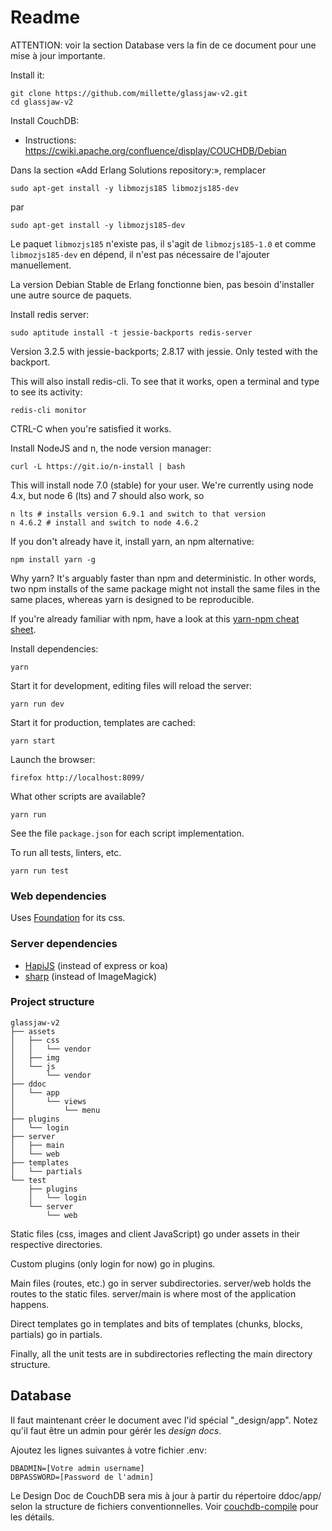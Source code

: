 # Readme

ATTENTION: voir la section Database vers la fin de ce document
pour une mise à jour importante.

Install it:
```
git clone https://github.com/millette/glassjaw-v2.git
cd glassjaw-v2
```

Install CouchDB:

* Instructions: https://cwiki.apache.org/confluence/display/COUCHDB/Debian

Dans la section «Add Erlang Solutions repository:», remplacer
```
sudo apt-get install -y libmozjs185 libmozjs185-dev
```

par
```
sudo apt-get install -y libmozjs185-dev
```

Le paquet ```libmozjs185``` n'existe pas, il s'agit de ```libmozjs185-1.0```
et comme ```libmozjs185-dev``` en dépend, il n'est pas nécessaire de
l'ajouter manuellement.

La version Debian Stable de Erlang fonctionne bien, pas besoin d'installer une
autre source de paquets.

Install redis server:
```
sudo aptitude install -t jessie-backports redis-server
```

Version 3.2.5 with jessie-backports; 2.8.17 with jessie.
Only tested with the backport.

This will also install redis-cli. To see that it works,
open a terminal and type to see its activity:
```
redis-cli monitor
```

CTRL-C when you're satisfied it works.

Install NodeJS and n, the node version manager:
```
curl -L https://git.io/n-install | bash
```

This will install node 7.0 (stable) for your user. We're currently
using node 4.x, but node 6 (lts) and 7 should also work, so

```
n lts # installs version 6.9.1 and switch to that version
n 4.6.2 # install and switch to node 4.6.2
```

If you don't already have it, install yarn, an npm alternative:
```
npm install yarn -g
```

Why yarn? It's arguably faster than npm and deterministic. In other words,
two npm installs of the same package might not install the same files in
the same places, whereas yarn is designed to be reproducible.

If you're already familiar with npm, have a look at this
[yarn-npm cheat sheet](https://github.com/areai51/yarn-cheatsheet).

Install dependencies:
```
yarn
```

Start it for development, editing files will reload the server:
```
yarn run dev
```

Start it for production, templates are cached:
```
yarn start
```

Launch the browser:
```
firefox http://localhost:8099/
```

What other scripts are available?
```
yarn run
```

See the file ```package.json``` for each script implementation.

To run all tests, linters, etc.
```
yarn run test
```

### Web dependencies
Uses [Foundation][] for its css.

### Server dependencies
* [HapiJS][] (instead of express or koa)
* [sharp][] (instead of ImageMagick)

### Project structure
```
glassjaw-v2
├── assets
│   ├── css
│   │   └── vendor
│   ├── img
│   └── js
│       └── vendor
├── ddoc
│   └── app
│       └── views
│           └── menu
├── plugins
│   └── login
├── server
│   ├── main
│   └── web
├── templates
│   └── partials
└── test
    ├── plugins
    │   └── login
    └── server
        └── web
```

Static files (css, images and client JavaScript) go under assets in
their respective directories.

Custom plugins (only login for now) go in plugins.

Main files (routes, etc.) go in server subdirectories. server/web holds
the routes to the static files. server/main is where most of the application happens.

Direct templates go in templates and bits of templates (chunks, blocks, partials)
go in partials.

Finally, all the unit tests are in subdirectories reflecting the main directory structure.

## Database

Il faut maintenant créer le document avec l'id spécial "_design/app".
Notez qu'il faut être un admin pour gérér les *design docs*.

Ajoutez les lignes suivantes à votre fichier .env:

```
DBADMIN=[Votre admin username]
DBPASSWORD=[Password de l'admin]
```

Le Design Doc de CouchDB sera mis à jour à partir du répertoire ddoc/app/
selon la structure de fichiers conventionnelles. Voir [couchdb-compile][]
pour les détails.

[Foundation]: <http://foundation.zurb.com/sites/docs/>
[sharp]: <http://sharp.dimens.io/en/stable/api/>
[HapiJS]: <http://hapijs.com/>
[couchdb-compile]: <https://github.com/jo/couchdb-compile#the-couchdb-directory-tree>
